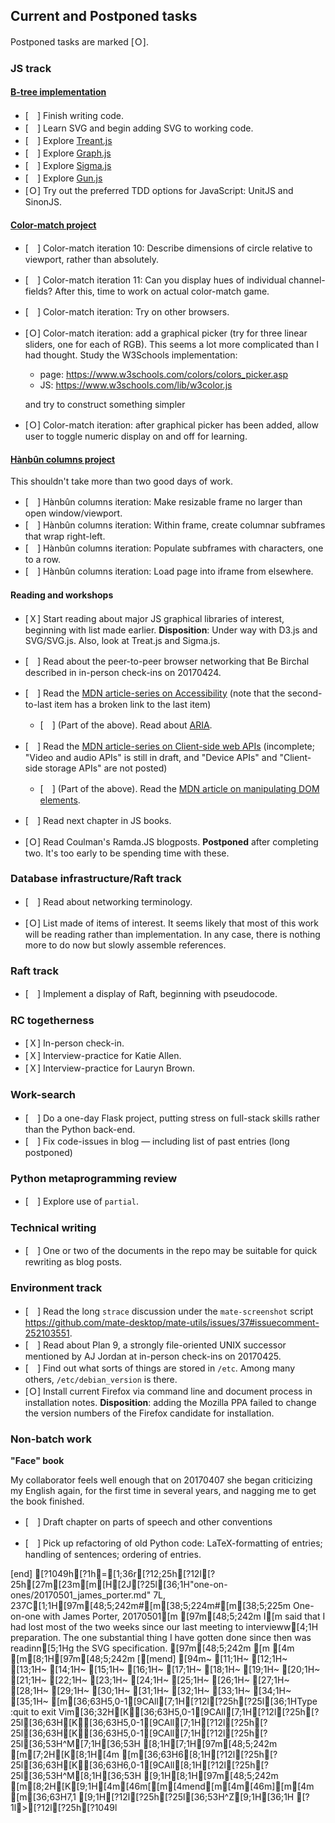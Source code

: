 ## Current and Postponed tasks

Postponed tasks are marked [Ｏ].

### **JS track**

#### **[B-tree implementation](b-trees.md)**

 * [　] Finish writing code.
 * [　] Learn SVG and begin adding SVG to working code.
 * [　] Explore [Treant.js](http://fperucic.github.io/treant-js/)
 * [　] Explore [Graph.js](https://github.com/mhelvens/graph.js)
 * [　] Explore [Sigma.js](http://sigmajs.org/)
 * [　] Explore [Gun.js](http://gun.js.org/#step1)
 * [Ｏ] Try out the preferred TDD options for JavaScript: UnitJS and SinonJS. 

#### **[Color-match project](color-match.md)**

 * [　] Color-match iteration 10: Describe dimensions of circle relative to viewport, rather than absolutely.
 * [　] Color-match iteration 11: Can you display hues of individual channel-fields? After this, time to work on actual color-match game.
 * [　] Color-match iteration: Try on other browsers.

 * [Ｏ] Color-match iteration: add a graphical picker (try for three linear sliders, one for each of RGB). This seems a lot more complicated than I had thought. Study the W3Schools implementation:

   * page: https://www.w3schools.com/colors/colors_picker.asp
   * JS: https://www.w3schools.com/lib/w3color.js
   
   and try to construct something simpler

 * [Ｏ] Color-match iteration: after graphical picker has been added, allow user to toggle numeric display on and off for learning.

#### **[Hànbûn columns project](hanbun-columns.md)**

This shouldn't take more than two good days of work.

 * [　] Hànbûn columns iteration: Make resizable frame no larger than open window/viewport.
 * [　] Hànbûn columns iteration: Within frame, create columnar subframes that wrap right-left.
 * [　] Hànbûn columns iteration: Populate subframes with characters, one to a row.
 * [　] Hànbûn columns iteration: Load page into iframe from elsewhere.

#### Reading and workshops

 * [Ｘ] Start reading about major JS graphical libraries of interest, beginning with list made earlier. **Disposition**: Under way with D3.js and SVG/SVG.js. Also, look at Treat.js and Sigma.js.

 * [　] Read about the peer-to-peer browser networking that Be Birchal described in in-person check-ins on 20170424.

 * [　] Read the [MDN article-series on Accessibility](https://developer.mozilla.org/en-US/docs/Learn/Accessibility) (note that the second-to-last item has a broken link to the last item)

   * [　] (Part of the above). Read about [ARIA](https://developer.mozilla.org/en-US/docs/Learn/Accessibility/WAI-ARIA_basics).

 * [　] Read the [MDN article-series on Client-side web APIs](https://developer.mozilla.org/en-US/docs/Learn/JavaScript/Client-side_web_APIs) (incomplete; "Video and audio APIs" is still in draft, and "Device APIs" and "Client-side storage APIs" are not posted)
 
   * [　] (Part of the above). Read the [MDN article on manipulating DOM elements](https://developer.mozilla.org/en-US/docs/Learn/JavaScript/Client-side_web_APIs/Manipulating_documents).

 
 * [　] Read next chapter in JS books.
 * [Ｏ] Read Coulman's Ramda.JS blogposts. **Postponed** after completing two. It's too early to be spending time with these.

### **Database infrastructure/Raft track**

 * [　] Read about networking terminology. 
 
 * [Ｏ] List made of items of interest. It seems likely that most of this work will be reading rather than implementation. In any  case, there is nothing more to do now but slowly assemble references.

### **Raft track**

 * [　] Implement a display of Raft, beginning with pseudocode.

### **RC togetherness**

 * [Ｘ] In-person check-in.
 * [Ｘ] Interview-practice for Katie Allen.
 * [Ｘ] Interview-practice for Lauryn Brown.

### **Work-search**

 * [　] Do a one-day Flask project, putting stress on full-stack skills rather than the Python back-end.
 * [　] Fix code-issues in blog — including list of past entries (long postponed)

### **Python metaprogramming review**

 * [　] Explore use of `partial`.

### **Technical writing**

 * [　] One or two of the documents in the repo may be suitable for quick rewriting as blog posts.

### **Environment track**

 * [　] Read the long `strace` discussion under the `mate-screenshot` script https://github.com/mate-desktop/mate-utils/issues/37#issuecomment-252103551.
 * [　] Read about Plan 9, a strongly file-oriented UNIX successor mentioned by AJ Jordan at in-person check-ins on 20170425.
 * [　] Find out what sorts of things are stored in `/etc`. Among many others, `/etc/debian_version` is there.
 * [Ｏ] Install current Firefox via command line and document process in installation notes. **Disposition**: adding the Mozilla PPA failed to change the version numbers of the Firefox candidate for installation.
 
### Non-batch work

**"Face" book**

My collaborator feels well enough that on 20170407 she began criticizing my English again, for the first time in several years, and nagging me to get the book finished.

 * [　] Draft chapter on parts of speech and other conventions

 * [　] Pick up refactoring of old Python code: LaTeX-formatting of entries; handling of sentences; ordering of entries.


[end]
[?1049h[?1h=[1;36r[?12;25h[?12l[?25h[27m[23m[m[H[2J[?25l[36;1H"one-on-ones/20170501_james_porter.md" 7L, 237C[1;1H[97m[48;5;242m#[m[38;5;224m#[m[38;5;225m One-on-one with James Porter, 20170501[m
[97m[48;5;242m 
I[m said that I had lost most of the two weeks since our last meeting to intervieww[4;1H preparation. The one substantial thing I have gotten done since then was readinn[5;1Hg the SVG specification.
[97m[48;5;242m [m
[4m                                                                                [m[8;1H[97m[48;5;242m 
[[mend]
[94m~                                                                               [11;1H~                                                                               [12;1H~                                                                               [13;1H~                                                                               [14;1H~                                                                               [15;1H~                                                                               [16;1H~                                                                               [17;1H~                                                                               [18;1H~                                                                               [19;1H~                                                                               [20;1H~                                                                               [21;1H~                                                                               [22;1H~                                                                               [23;1H~                                                                               [24;1H~                                                                               [25;1H~                                                                               [26;1H~                                                                               [27;1H~                                                                               [28;1H~                                                                               [29;1H~                                                                               [30;1H~                                                                               [31;1H~                                                                               [32;1H~                                                                               [33;1H~                                                                               [34;1H~                                                                               [35;1H~                                                                               [m[36;63H5,0-1[9CAll[7;1H[?12l[?25h[?25l[36;1HType  :quit<Enter>  to exit Vim[36;32H[K[36;63H5,0-1[9CAll[7;1H[?12l[?25h[?25l[36;63H[K[36;63H5,0-1[9CAll[7;1H[?12l[?25h[?25l[36;63H[K[36;63H5,0-1[9CAll[7;1H[?12l[?25h[?25l[36;53H^M[7;1H[36;53H  [8;1H[7;1H[97m[48;5;242m [m[7;2H[K[8;1H[4m                                                                                [m[36;63H6[8;1H[?12l[?25h[?25l[36;63H[K[36;63H6,0-1[9CAll[8;1H[?12l[?25h[?25l[36;53H^M[8;1H[36;53H  [9;1H[8;1H[97m[48;5;242m [m[8;2H[K[9;1H[4m[46m[[m[4mend[m[4m[46m][m[4m                                                                           [m[36;63H7,1  [9;1H[?12l[?25h[?25l[36;53H^Z[9;1H[36;1H
[?1l>[?12l[?25h[?1049l

